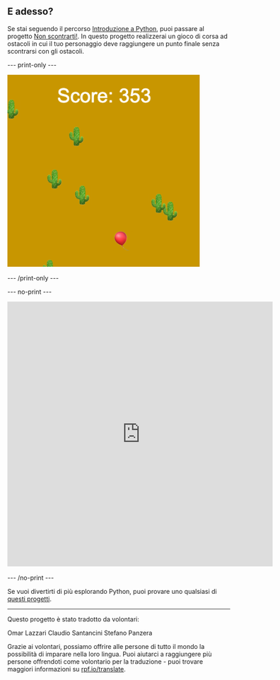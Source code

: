 ## E adesso?

Se stai seguendo il percorso [Introduzione a Python](https://projects.raspberrypi.org/it-IT/raspberrypi/python-intro), puoi passare al progetto [Non scontrarti!](https://projects.raspberrypi.org/it-IT/projects/dont-collide). In questo progetto realizzerai un gioco di corsa ad ostacoli in cui il tuo personaggio deve raggiungere un punto finale senza scontrarsi con gli ostacoli.

--- print-only ---

![Un esempio di creazione del progetto Non scontrarti! che mostra un pallone che vola in un deserto con dei cactus](images/dont-collide.png)

--- /print-only ---

--- no-print ---

<iframe src="https://editor.raspberrypi.org/it-IT/embed/viewer/dont-pop-example" width="600" height="600" frameborder="0" marginwidth="0" marginheight="0" allowfullscreen>
</iframe>


--- /no-print ---

Se vuoi divertirti di più esplorando Python, puoi provare uno qualsiasi di [questi progetti](https://projects.raspberrypi.org/it-IT/projects?software%5B%5D=python).

***

Questo progetto è stato tradotto da volontari:

Omar Lazzari
Claudio Santancini
Stefano Panzera

Grazie ai volontari, possiamo offrire alle persone di tutto il mondo la possibilità di imparare nella loro lingua. Puoi aiutarci a raggiungere più persone offrendoti come volontario per la traduzione - puoi trovare maggiori informazioni su [rpf.io/translate](https://rpf.io/translate).
